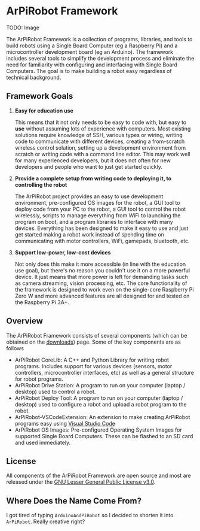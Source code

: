# ArPiRobot Framework

TODO: Image

The ArPiRobot Framework is a collection of programs, libraries, and tools to build robots using a Single Board Computer (eg a Raspberry Pi) and a microcontroller development board (eg an Arduino). The framework includes several tools to simplify the development process and eliminate the need for familiarity with configuring and interfacing with Single Board Computers. The goal is to make building a robot easy regardless of technical background.


## Framework Goals

1. **Easy for education use**

    This means that it not only needs to be easy to code with, but easy to **use** without assuming lots of experience with computers. Most existing solutions require knowledge of SSH, various types or wiring, writing code to communicate with different devices, creating a from-scratch wireless control solution, setting up a development environment from scratch or writing code with a command line editor. This may work well for many experienced developers, but it does not often for new developers and people who want to just get started quickly.

2. **Provide a complete setup from writing code to deploying it, to controlling the robot**

    The ArPiRobot project provides an easy to use development environment, pre-configured OS images for the robot, a GUI tool to deploy code from your PC to the robot, a GUI tool to control the robot wirelessly, scripts to manage everything from WiFi to launching the program on boot, and a program libraries to interface with many devices. Everything has been designed to make it easy to use and just get started making a robot work instead of spending time on communicating with motor controllers, WiFi, gamepads, bluetooth,  etc.

3. **Support low-power, low-cost devices**

    Not only does this make it more accessible (in line with the education use goal), but there's no reason you couldn't use it on a more powerful device. It just means that more power is left for demanding tasks such as camera streaming, vision processing, etc. The core functionality of the framework is designed to work even on the single-core Raspberry Pi Zero W and more advanced features are all designed for and tested on the Raspberry Pi 3A+.


## Overview

The ArPiRobot Framework consists of several components (which can be obtained on the [downloads](./downloads/latest.md)) page. Some of the key components are as follows

- ArPiRobot CoreLib: A C++ and Python Library for writing robot programs. Includes support for various devices (sensors, motor controllers, microcontroller interfaces, etc) as well as a general structure for robot programs.
- ArPiRobot Drive Station: A program to run on your computer (laptop / desktop) used to control a robot.
- ArPiRobot Deploy Tool: A program to run on your computer (laptop / desktop) used to configure a robot and upload a robot program to the robot.
- ArPiRobot-VSCodeExtension: An extension to make creating ArPiRobot programs easy using [Visual Studio Code](https://code.visualstudio.com/)
- ArPiRobot OS Images: Pre-configured Operating System Images for supported Single Board Computers. These can be flashed to an SD card and used immediately.


## License

All components of the ArPiRobot Framework are open source and most are released under the [GNU Lesser General Public License v3.0](https://www.gnu.org/licenses/lgpl-3.0.html).


## Where Does the Name Come From?

I got tired of typing `ArduinoAndPiRobot` so I decided to shorten it into `ArPiRobot`. Really creative right?
